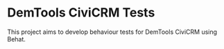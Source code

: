 DemTools CiviCRM Tests
======================

This project aims to develop behaviour tests for DemTools CiviCRM using Behat.

